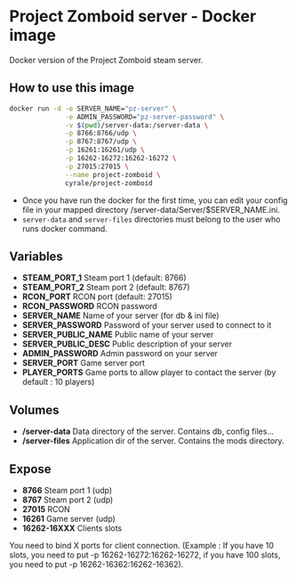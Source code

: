 # Project Zomboid server - Docker image

Docker version of the Project Zomboid steam server.

## How to use this image
```bash
docker run -d -e SERVER_NAME="pz-server" \
              -e ADMIN_PASSWORD="pz-server-password" \
              -v $(pwd)/server-data:/server-data \
              -p 8766:8766/udp \
              -p 8767:8767/udp \
              -p 16261:16261/udp \
              -p 16262-16272:16262-16272 \
              -p 27015:27015 \
              --name project-zomboid \
              cyrale/project-zomboid
```

- Once you have run the docker for the first time, you can edit your config file in your mapped directory /server-data/Server/$SERVER_NAME.ini.
- `server-data` and `server-files` directories must belong to the user who runs docker command.

## Variables
- __STEAM_PORT_1__ Steam port 1 (default: 8766)
- __STEAM_PORT_2__ Steam port 2 (default: 8767)
- __RCON_PORT__ RCON port (default: 27015)
- __RCON_PASSWORD__ RCON password
- __SERVER_NAME__ Name of your server (for db & ini file)
- __SERVER_PASSWORD__ Password of your server used to connect to it
- __SERVER_PUBLIC_NAME__ Public name of your server
- __SERVER_PUBLIC_DESC__ Public description of your server
- __ADMIN_PASSWORD__ Admin password on your server
- __SERVER_PORT__ Game server port
- __PLAYER_PORTS__ Game ports to allow player to contact the server (by default : 10 players)

## Volumes
- __/server-data__ Data directory of the server. Contains db, config files...
- __/server-files__ Application dir of the server. Contains the mods directory.

## Expose
- __8766__ Steam port 1 (udp)
- __8767__ Steam port 2 (udp)
- __27015__ RCON
- __16261__ Game server (udp)
- __16262-16XXX__ Clients slots

You need to bind X ports for client connection. (Example : If you have 10 slots, you need to put -p 16262-16272:16262-16272, if you have 100 slots, you need to put -p 16262-16362:16262-16362).
